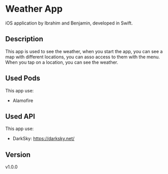 # Weather App

iOS application by Ibrahim and Benjamin, developed in Swift.

## Description

This app is used to see the weather, when you start the app, you can see a map with different locations, you can asso access to them with the menu. When you tap on a location, you can see the weather.

## Used Pods

This app use:
 - Alamofire

## Used API

This app use:
- DarkSky: https://darksky.net/

## Version

v1.0.0